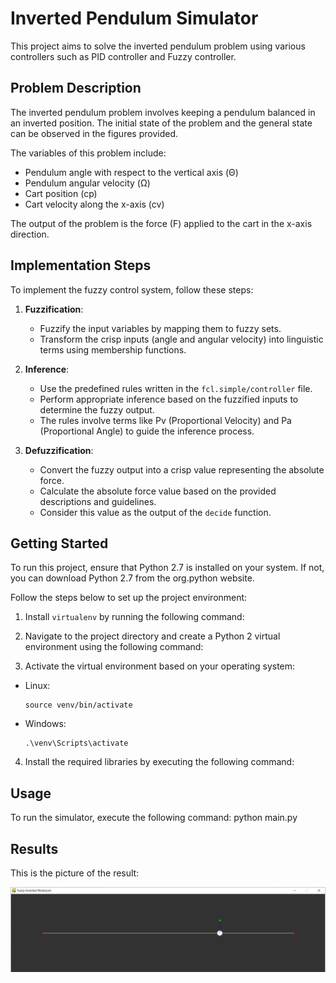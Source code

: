 # Inverted Pendulum Simulator

This project aims to solve the inverted pendulum problem using various controllers such as PID controller and Fuzzy controller.

## Problem Description

The inverted pendulum problem involves keeping a pendulum balanced in an inverted position. The initial state of the problem and the general state can be observed in the figures provided.

The variables of this problem include:
- Pendulum angle with respect to the vertical axis (Θ)
- Pendulum angular velocity (Ω)
- Cart position (cp)
- Cart velocity along the x-axis (cv)

The output of the problem is the force (F) applied to the cart in the x-axis direction.

## Implementation Steps

To implement the fuzzy control system, follow these steps:

1. **Fuzzification**: 
   - Fuzzify the input variables by mapping them to fuzzy sets.
   - Transform the crisp inputs (angle and angular velocity) into linguistic terms using membership functions.

2. **Inference**:
   - Use the predefined rules written in the `fcl.simple/controller` file.
   - Perform appropriate inference based on the fuzzified inputs to determine the fuzzy output.
   - The rules involve terms like Pv (Proportional Velocity) and Pa (Proportional Angle) to guide the inference process.

3. **Defuzzification**:
   - Convert the fuzzy output into a crisp value representing the absolute force.
   - Calculate the absolute force value based on the provided descriptions and guidelines.
   - Consider this value as the output of the `decide` function.


## Getting Started

To run this project, ensure that Python 2.7 is installed on your system. If not, you can download Python 2.7 from the org.python website.

Follow the steps below to set up the project environment:

1. Install `virtualenv` by running the following command:

2. Navigate to the project directory and create a Python 2 virtual environment using the following command:

3. Activate the virtual environment based on your operating system:
- Linux:
  ```
  source venv/bin/activate
  ```
- Windows:
  ```
  .\venv\Scripts\activate
  ```

4. Install the required libraries by executing the following command:

## Usage

To run the simulator, execute the following command:
python main.py

## Results
This is the picture of the result:

![Image 1](https://github.com/shakibaam/Inverted-pendulum/blob/master/result.png)
